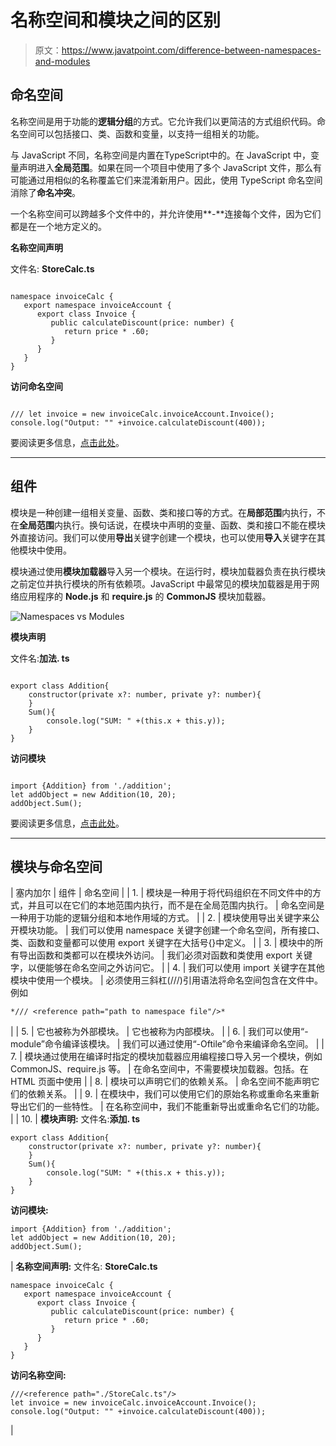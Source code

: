 # 名称空间和模块之间的区别

> 原文：<https://www.javatpoint.com/difference-between-namespaces-and-modules>

## 命名空间

名称空间是用于功能的**逻辑分组**的方式。它允许我们以更简洁的方式组织代码。命名空间可以包括接口、类、函数和变量，以支持一组相关的功能。

与 JavaScript 不同，名称空间是内置在TypeScript中的。在 JavaScript 中，变量声明进入**全局范围**。如果在同一个项目中使用了多个 JavaScript 文件，那么有可能通过用相似的名称覆盖它们来混淆新用户。因此，使用 TypeScript 命名空间消除了**命名冲突**。

一个名称空间可以跨越多个文件中的，并允许使用**-**连接每个文件，因为它们都是在一个地方定义的。

**名称空间声明**

文件名: **StoreCalc.ts**

```

namespace invoiceCalc { 
   export namespace invoiceAccount { 
      export class Invoice { 
         public calculateDiscount(price: number) { 
            return price * .60; 
         } 
      } 
   } 
}

```

**访问命名空间**

```

/// let invoice = new invoiceCalc.invoiceAccount.Invoice(); 
console.log("Output: "" +invoice.calculateDiscount(400)); 
```

要阅读更多信息，[点击此处](typescript-namespaces)。

* * *

## 组件

模块是一种创建一组相关变量、函数、类和接口等的方式。在**局部范围**内执行，不在**全局范围**内执行。换句话说，在模块中声明的变量、函数、类和接口不能在模块外直接访问。我们可以使用**导出**关键字创建一个模块，也可以使用**导入**关键字在其他模块中使用。

模块通过使用**模块加载器**导入另一个模块。在运行时，模块加载器负责在执行模块之前定位并执行模块的所有依赖项。JavaScript 中最常见的模块加载器是用于网络应用程序的 **Node.js** 和 **require.js** 的 **CommonJS** 模块加载器。

![Namespaces vs Modules](img/f97f5e43b6c465684851c020a9a80fd2.png)

**模块声明**

文件名:**加法. ts**

```

export class Addition{
    constructor(private x?: number, private y?: number){
    }
    Sum(){
        console.log("SUM: " +(this.x + this.y));
    }
}

```

**访问模块**

```

import {Addition} from './addition';
let addObject = new Addition(10, 20); 
addObject.Sum();

```

要阅读更多信息，[点击此处](typescript-module)。

* * *

## 模块与命名空间

| 塞内加尔 | 组件 | 命名空间 |
| 1. | 模块是一种用于将代码组织在不同文件中的方式，并且可以在它们的本地范围内执行，而不是在全局范围内执行。 | 命名空间是一种用于功能的逻辑分组和本地作用域的方式。 |
| 2. | 模块使用导出关键字来公开模块功能。 | 我们可以使用 namespace 关键字创建一个命名空间，所有接口、类、函数和变量都可以使用 export 关键字在大括号{}中定义。 |
| 3. | 模块中的所有导出函数和类都可以在模块外访问。 | 我们必须对函数和类使用 export 关键字，以便能够在命名空间之外访问它。 |
| 4. | 我们可以使用 import 关键字在其他模块中使用一个模块。 | 必须使用三斜杠(///)引用语法将命名空间包含在文件中。例如

```
*/// <reference path="path to namespace file"/>*
```

 |
| 5. | 它也被称为外部模块。 | 它也被称为内部模块。 |
| 6. | 我们可以使用“- module”命令编译该模块。 | 我们可以通过使用“-Oftile”命令来编译命名空间。 |
| 7. | 模块通过使用在编译时指定的模块加载器应用编程接口导入另一个模块，例如 CommonJS、require.js 等。 | 在命名空间中，不需要模块加载器。包括。在 HTML 页面中使用 |
| 8. | 模块可以声明它们的依赖关系。 | 命名空间不能声明它们的依赖关系。 |
| 9. | 在模块中，我们可以使用它们的原始名称或重命名来重新导出它们的一些特性。 | 在名称空间中，我们不能重新导出或重命名它们的功能。 |
| 10. | **模块声明:**
文件名:**添加. ts**

```
export class Addition{
    constructor(private x?: number, private y?: number){
    }
    Sum(){
        console.log("SUM: " +(this.x + this.y));
    }
}

```

**访问模块:**

```
import {Addition} from './addition';
let addObject = new Addition(10, 20); 
addObject.Sum();

```

 | **名称空间声明:**
文件名: **StoreCalc.ts**

```
namespace invoiceCalc { 
   export namespace invoiceAccount { 
      export class Invoice { 
         public calculateDiscount(price: number) { 
            return price * .60; 
         } 
      } 
   } 
}

```

**访问名称空间:**

```
///<reference path="./StoreCalc.ts"/>
let invoice = new invoiceCalc.invoiceAccount.Invoice(); 
console.log("Output: "" +invoice.calculateDiscount(400));

```

 |